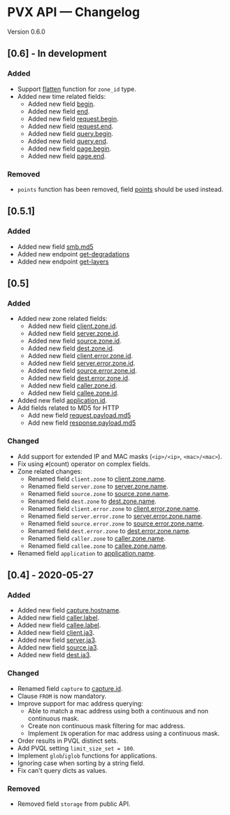 # PVX API — Changelog

Version 0.6.0

## \[0.6\] - In development

### Added

  - Support [flatten](./pvql#flatten) function for `zone_id` type.
  - Added new time related fields:
      - Added new field [begin](./definitions#field-begin).
      - Added new field [end](./definitions#field-end).
      - Added new field
        [request.begin](./definitions#field-request.begin).
      - Added new field [request.end](./definitions#field-request.end).
      - Added new field [query.begin](./definitions#field-query.begin).
      - Added new field [query.end](./definitions#field-query.end).
      - Added new field [page.begin](./definitions#field-page.begin).
      - Added new field [page.end](./definitions#field-page.end).

### Removed

  - `points` function has been removed, field
    [points](./definitions#field-points) should be used instead.

## \[0.5.1\]

### Added

  - Added new field [smb.md5](./definitions#field-smb.md5)
  - Added new endpoint [get-degradations](./endpoints#get-degradations)
  - Added new endpoint [get-layers](./endpoints#get-layers)

## \[0.5\]

### Added

  - Added new zone related fields:
      - Added new field
        [client.zone.id](./definitions#field-client.zone.id).
      - Added new field
        [server.zone.id](./definitions#field-server.zone.id).
      - Added new field
        [source.zone.id](./definitions#field-source.zone.id).
      - Added new field
        [dest.zone.id](./definitions#field-dest.zone.id).
      - Added new field
        [client.error.zone.id](./definitions#field-client.error.zone.id).
      - Added new field
        [server.error.zone.id](./definitions#field-server.error.zone.id).
      - Added new field
        [source.error.zone.id](./definitions#field-source.error.zone.id).
      - Added new field
        [dest.error.zone.id](./definitions#field-dest.error.zone.id).
      - Added new field
        [caller.zone.id](./definitions#field-caller.zone.id).
      - Added new field
        [callee.zone.id](./definitions#field-callee.zone.id).
  - Added new field
    [application.id](./definitions#field-application.id).
  - Add fields related to MD5 for HTTP
      - Add new field
        [request.payload.md5](./definitions#field-request.payload.md5)
      - Add new field
        [response.payload.md5](./definitions#field-response.payload.md5)

### Changed

  - Add support for extended IP and MAC masks (`<ip>/<ip>`,
    `<mac>/<mac>`).
  - Fix using `#`(count) operator on complex fields.
  - Zone related changes:
      - Renamed field `client.zone` to
        [client.zone.name](./definitions#field-client.zone.name).
      - Renamed field `server.zone` to
        [server.zone.name](./definitions#field-server.zone.name).
      - Renamed field `source.zone` to
        [source.zone.name](./definitions#field-source.zone.name).
      - Renamed field `dest.zone` to
        [dest.zone.name](./definitions#field-dest.zone.name).
      - Renamed field `client.error.zone` to
        [client.error.zone.name](./definitions#field-client.error.zone.name).
      - Renamed field `server.error.zone` to
        [server.error.zone.name](./definitions#field-server.error.zone.name).
      - Renamed field `source.error.zone` to
        [source.error.zone.name](./definitions#field-source.error.zone.name).
      - Renamed field `dest.error.zone` to
        [dest.error.zone.name](./definitions#field-dest.error.zone.name).
      - Renamed field `caller.zone` to
        [caller.zone.name](./definitions#field-caller.zone.name).
      - Renamed field `callee.zone` to
        [callee.zone.name](./definitions#field-callee.zone.name).
  - Renamed field `application` to
    [application.name](./definitions#field-application.name).

## \[0.4\] - 2020-05-27

### Added

  - Added new field
    [capture.hostname](./definitions#field-capture.hostname).
  - Added new field [caller.label](./definitions#field-caller.label).
  - Added new field [callee.label](./definitions#field-callee.label).
  - Added new field [client.ja3](./definitions#field-client.ja3).
  - Added new field [server.ja3](./definitions#field-server.ja3).
  - Added new field [source.ja3](./definitions#field-source.ja3).
  - Added new field [dest.ja3](./definitions#field-dest.ja3).

### Changed

  - Renamed field `capture` to
    [capture.id](./definitions#field-capture.id).
  - Clause `FROM` is now mandatory.
  - Improve support for mac address querying:
      - Able to match a mac address using both a continuous and non
        continuous mask.
      - Create non continuous mask filtering for mac address.
      - Implement `IN` operation for mac address using a continuous
        mask.
  - Order results in PVQL distinct sets.
  - Add PVQL setting `limit_size_set = 100`.
  - Implement `glob`/`iglob` functions for applications.
  - Ignoring case when sorting by a string field.
  - Fix can't query dicts as values.

### Removed

  - Removed field `storage` from public API.
